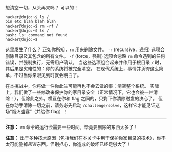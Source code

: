 想清空一切，从头再来吗？
可以的！

```console
hacker@dojo:~$ ls /
bin etc blah blah blah
hacker@dojo:~$ rm -rf /
hacker@dojo:~$ ls /
bash: ls: command not found
hacker@dojo:~$
```

这里发生了什么？
正如你所知，`rm` 用来删除文件。
`-r` (recursive，递归) 选项会删除目录及其包含的所有文件。
`-f` (force，强制) 选项会忽略 `rm` 命令遇到的任何错误，并强制执行，无需用户确认。
当这些选项组合起来并作用于根目录 `/` 时，其后果是灾难性的：你的系统将被完全清空。
在现代系统上，事情并*没有*这么简单，不过当你亲眼见到时就会明白了。

在本挑战中，你将做一件你此生可能再也不会去做的事：清空整个系统。
实际上，我们做了一些修改来保护你的家目录安全（正常情况下，它也会被一并清除！），但除此之外，横亘在你和 flag 之间的，只剩下你清除磁盘的决心了。
但在你动手清除一切之前，请务必先启动 `/challenge/solve`，这样它才能见证这场“烟火盛宴”（并给你 flag）！

----
**注意：**
`rm` 命令的运行会需要一些时间。毕竟要删除的东西太多了！

**注意：**
出于多种技术原因（包括我们在本关卡中用于保护你家目录的技术），你不太可能删掉*所有*东西。但别担心，你造成的破坏已经足够大了！

